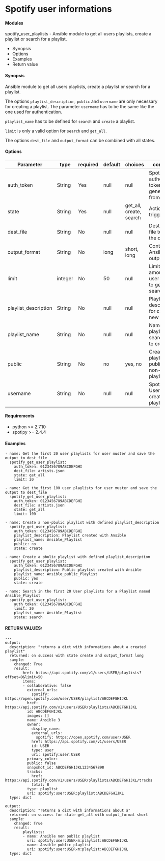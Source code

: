 # Spotify user informations

#### Modules
spotify_user_playlists - Ansible module to get all users playlists, create a playlist or search for a playlist.

* Synopsis
* Options
* Examples
* Return value

#### Synopsis

Ansible module to get all users playlists, create a playlist or search for a playlist.

The options `playlist_description`, `public` and `username` are only necessary for creating a playlist. The parameter `username` has to be the same like the one used for authentication.

`playlist_name` has to be defined for `search` and `create` a playlist.

`limit` is only a valid option for `search` and `get_all`.

The options `dest_file` and `output_format` can be combined with all states.

#### Options

| Parameter     | type        |required    | default  | choices  | comments |
| ------------- |-------------| ---------  |--------- |--------- | -------- |
| auth_token    | String      | Yes        | null     | null     | Spotify authentication token generated from
| state         | String      | Yes        | null     | get_all, create, search | Action to trigger. |
| dest_file     | String      | No         | null     | null     |  Destination file to save the output to. |
| output_format | String      | No         | long     | short, long |  Control Ansible output format. |
| limit         | integer     | No         | 50       | null     | Limit the amount of the user playlists to get or to search for. |
| playlist_description   | String      | No         | null     | null     |  Playlist description for creating a new playlist |
| playlist_name | String      | No         | null     | null     |  Name of the playlist to search for or to create. |
| public   | String      | No         | no     | yes, no     | Create a playlist as public or non-public playlist |
| username      | String      | No        | null     | null     | Spotify Username for creating a playlist|

#### Requirements  
* python >= 2.7.10
* spotipy >= 2.4.4

#### Examples
```
- name: Get the first 20 user playlists for user muster and save the output to dest_file
  spotify_get_user_playlist:
    auth_token: 0123456789ABCDEFGHI
    dest_file: artists.json
    state: get_all
    limit: 20

- name: Get the first 100 user playlists for user muster and save the output to dest_file
  spotify_get_user_playlist:
    auth_token: 0123456789ABCDEFGHI
    dest_file: artists.json
    state: get_all
    limit: 100

- name: Create a non-pbulic playlist with defined playlist_description
  spotify_get_user_playlist:
    auth_token: 0123456789ABCDEFGHI
    playlist_description: Playlist created with Ansible
    playlist_name: Ansible_Playlist
    public: no
    state: create

- name: Create a pbulic playlist with defined playlist_description
  spotify_get_user_playlist:
    auth_token: 0123456789ABCDEFGHI
    playlist_description: Public playlist created with Ansible
    playlist_name: Ansible_public_Playlist
    public: yes
    state: create

- name: Search in the first 20 User playlists for a Playlist named Ansible_Playlist
  spotify_get_user_playlist:
    auth_token: 0123456789ABCDEFGHI
    limit: 20
    playlist_name: Ansible_Playlist
    state: search
```
#### RETURN VALUES:
```
---
output:
  description: "returns a dict with informations about a created playlist"
  returned: on success with state create and output_format long
  sample:
    changed: True
    result:
        href: https://api.spotify.com/v1/users/USER/playlists?offset=0&limit=50
        items:
        - collaborative: false
          external_urls:
            spotify: https://open.spotify.com/user/USER/playlist/ABCDEFGHIJKL
          href: https://api.spotify.com/v1/users/USER/playlists/ABCDEFGHIJKL
          id: ABCDEFGHIJKL
          images: []
          name: Ansible 3
          owner:
            display_name:
            external_urls:
              spotify: https://open.spotify.com/user/USER
            href: https://api.spotify.com/v1/users/USER
            id: USER
            type: user
            uri: spotify:user:USER
          primary_color:
          public: false
          snapshot_id: ABCDEFGHIJKL1234567890
          tracks:
            href: https://api.spotify.com/v1/users/USER/playlists/ABCDEFGHIJKL/tracks
            total: 0
          type: playlist
          uri: spotify:user:USER:playlist:ABCDEFGHIJKL
  type: dict

output:
  description: "returns a dict with informations about a"
  returned: on success for state get_all with output_format short
  sample:
    changed: True
    result:
        playlists:
        - name: Ansible non public playlist
          uri: spotify:user:USER-m:playlist:ABCDEFGHIJKL
        - name: Ansible public playlist
          uri: spotify:user:USER-m:playlist:ABCDEFGHIJKL
  type: dict
```
